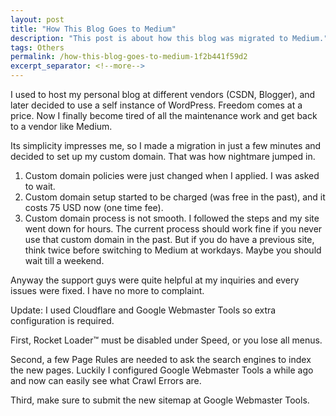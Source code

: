```yaml
---
layout: post
title: "How This Blog Goes to Medium"
description: "This post is about how this blog was migrated to Medium."
tags: Others
permalink: /how-this-blog-goes-to-medium-1f2b441f59d2
excerpt_separator: <!--more-->
---
```


I used to host my personal blog at different vendors (CSDN, Blogger), and later decided to use a self instance of WordPress. Freedom comes at a price. Now I finally become tired of all the maintenance work and get back to a vendor like Medium.
<!--more-->

Its simplicity impresses me, so I made a migration in just a few minutes and decided to set up my custom domain. That was how nightmare jumped in.

1. Custom domain policies were just changed when I applied. I was asked to wait.
1. Custom domain setup started to be charged (was free in the past), and it costs 75 USD now (one time fee).
1. Custom domain process is not smooth. I followed the steps and my site went down for hours. The current process should work fine if you never use that custom domain in the past. But if you do have a previous site, think twice before switching to Medium at workdays. Maybe you should wait till a weekend.

Anyway the support guys were quite helpful at my inquiries and every issues were fixed. I have no more to complaint.

Update: I used Cloudflare and Google Webmaster Tools so extra configuration is required.

First, Rocket Loader™ must be disabled under Speed, or you lose all menus.

Second, a few Page Rules are needed to ask the search engines to index the new pages. Luckily I configured Google Webmaster Tools a while ago and now can easily see what Crawl Errors are.

Third, make sure to submit the new sitemap at Google Webmaster Tools.
